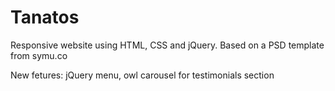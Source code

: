 # Tanatos

Responsive website using HTML, CSS and jQuery. Based on a PSD template from symu.co

New fetures: jQuery menu, owl carousel for testimonials section

